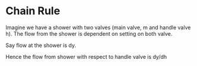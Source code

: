 # Chain Rule

Imagine we have a shower with two valves (main valve, m and handle valve h). The flow from the shower is dependent on setting on both valve.

Say flow at the shower is dy.

Hence the flow from shower with respect to handle valve is dy/dh
